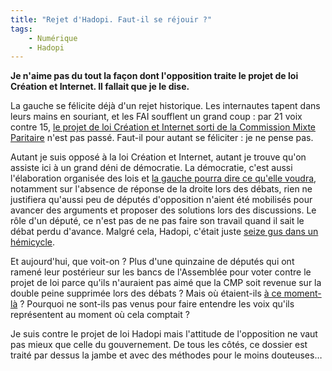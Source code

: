 ```yaml
---
title: "Rejet d'Hadopi. Faut-il se réjouir ?"
tags:
    - Numérique
    - Hadopi
---
```


**Je n'aime pas du tout la façon dont l'opposition traite le projet de loi
Création et Internet. Il fallait que je le dise.**

La gauche se félicite déjà d'un rejet historique. Les internautes tapent dans
leurs mains en souriant, et les FAI soufflent un grand coup : par 21 voix contre
15,
[le projet de loi Création et Internet sorti de la Commission Mixte Paritaire](http://www.assemblee-nationale.fr/13/rapports/r1589.asp)
n'est pas passé. Faut-il pour autant se féliciter : je ne pense pas.

Autant je suis opposé à la loi Création et Internet, autant je trouve qu'on
assiste ici à un grand déni de démocratie. La démocratie, c'est aussi
l'élaboration organisée des lois et
[la gauche pourra dire ce qu'elle voudra](http://archives-lepost.huffingtonpost.fr/article/2009/03/31/1478050_debat-sur-la-loi-hadopi-pourquoi-y-a-t-il-si-peu-de-deputes-a-l-assemblee.html),
notamment sur l'absence de réponse de la droite lors des débats, rien ne
justifiera qu'aussi peu de députés d'opposition n'aient été mobilisés pour
avancer des arguments et proposer des solutions lors des discussions. Le rôle
d'un député, ce n'est pas de ne pas faire son travail quand il sait le débat
perdu d'avance. Malgré cela, Hadopi, c'était juste
[seize gus dans un hémicycle](http://jaffiche.fr/hadopi-cest-16-gus-dans-un-hemicycle-279).

Et aujourd'hui, que voit-on ? Plus d'une quinzaine de députés qui ont ramené
leur postérieur sur les bancs de l'Assemblée pour voter contre le projet de loi
parce qu'ils n'auraient pas aimé que la CMP soit revenue sur la double peine
supprimée lors des débats ? Mais où étaient-ils
[à ce moment-là](http://www.numerama.com/magazine/12527-la-loi-hadopi-votee-a-la-sauvette-par-16-deputes.html)
? Pourquoi ne sont-ils pas venus pour faire entendre les voix qu'ils
représentent au moment où cela comptait ?

Je suis contre le projet de loi Hadopi mais l'attitude de l'opposition ne vaut
pas mieux que celle du gouvernement. De tous les côtés, ce dossier est traité
par dessus la jambe et avec des méthodes pour le moins douteuses…
